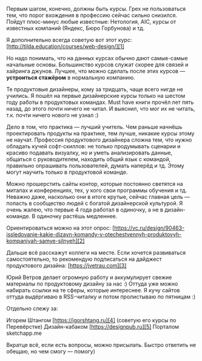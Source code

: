 
Первым шагом, конечно, должны быть курсы. Грех не пользоваться тем, что порог вхождения в профессию сейчас сильно снизился. Пойдут плюс-минус любые известные: Нетология, AIC, курсы от известных компаний (Яндекс, Бюро Горбунова) и тд.

Я дополнительно всегда советую вот этот курс: [http://tilda.education/courses/web-design/][1]

Но надо понимать, что на данных курсах обычно дают самые-самые начальные основы. Большинство курсов служат скорее для связей и хайринга джунов. Лучшее, что можно сделать после этих курсов — **устроиться стажёром** в нормальную компанию.

Те продуктовые дизайнеры, кому за тридцать, чаще всего нигде не учились. Я пошёл на первые дизайнерские курсы только на шестом году работы в продуктовых командах. Must have книги прочёл лет пять назад, до этого почти ничего не читал. И выяснил, что мог их не читать, т.к. почти ничего нового не узнал :)

Дело в том, что практика — лучший учитель. Чем раньше начнёшь проектировать продукты на практике, тем лучше, никакие курсы этому не научат. Профессия продуктового дизайнера сложна тем, что нужно обладать кучей софт-скиллов: не только продумывать сценарии и красиво подавать визуалку, но и уметь анализировать данные, общаться с руководителем, находить общий язык с командой, правильно опрашивать пользователей, думать наперёд и тд. Этому могут научить только в продуктовой команде.

Можно прошерстить сайты контор, которые постоянно светятся на митапах и конференциях, тех, у кого свои программы обучения и тд. Неважно даже, насколько они в итоге крутые, сейчас главная цель — попасть в сообщество людей с богатой дизайнерской культурой. Я очень жалею, что первые 4 года работал в одиночку, а не в дизайн-команде. В одиночку растёшь медленнее.

Ориентироваться можно на этот опрос:
[https://vc.ru/design/90463-issledovanie-kakie-dizayn-komandy-v-otechestvennyh-produktovyh-kompaniyah-samye-silnyeh][2]

Дальше всё расскажут коллеги на месте. Если хочется развиваться самостоятельно, то рекомендую подписаться на дайджест продуктового дизайна: [https://jvetrau.com][3]

Юрий Ветров делает огромную работу и аккумулирует свежие материалы по продуктовому дизайну за нас :) Оттуда уже можно набирать ссылки на те сферы, которые интереснее. Я кучу сайтов оттуда выдёргиваю в RSS-читалку и потом пролистываю по пятницам :)

Отдельно слежу за:

Игорем Штангом [https://igorshtang.ru][4] (советую его курсы по Перевёрстке)
Дизайн-кабаком [https://designpub.ru][5]
Порталом sketchapp.me

Вкратце всё, если есть вопросы, можно присылать. Быстро ответить не обещаю, но чем смогу — помогу)

[1]:	http://tilda.education/courses/web-design/
[2]:	https://vc.ru/design/90463-issledovanie-kakie-dizayn-komandy-v-otechestvennyh-produktovyh-kompaniyah-samye-silnyeh
[3]:	https://jvetrau.com
[4]:	https://igorshtang.ru
[5]:	https://designpub.ru